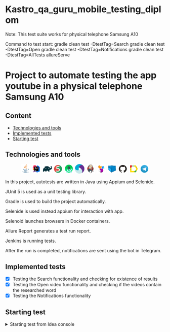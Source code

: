 # Kastro_qa_guru_mobile_testing_diplom
Note: This test suite works for physical telephone Samsung A10

Command to test start:
gradle clean test -DtestTag=Search
gradle clean test -DtestTag=Open
gradle clean test -DtestTag=Notifications
gradle clean test -DtestTag=AllTests allureServe

# Project to automate testing the app youtube in a physical telephone Samsung A10

## Content

* <a href="#link-technologies-and-tools">Technologies and tools</a>
* <a href="#link-implemented-tests">Implemented tests</a>
* <a href="#link-starting-test">Starting test </a>
## Technologies and tools

<p align="center">
<img width="6%" src="images/logos/Java.svg">
<img width="6%" src="images/logos/Intelij_IDEA.svg">
<img width="6%" src="images/logos/Gradle.svg">
<img width="6%" src="images/logos/JUnit5.svg">
<img width="6%" src="images/logos/Android_studio.svg">
<img width="6%" src="images/logos/Appium.svg">
<img width="6%" src="images/logos/Jenkins.svg">
<img width="6%" src="images/logos/Selenide.svg">
<img width="6%" src="images/logos/Selenoid.svg">
<img width="6%" src="images/logos/GitHub.svg">
<img width="6%" src="images/logos/Allure_Report.svg">
<img width="6%" src="images/logos/Telegram.svg">
</p>

In this project, autotests are written in Java using Appium and Selenide.

JUnit 5 is used as a unit testing library.

Gradle is used to build the project automatically.

Selenide is used instead appium for interaction with app.

Selenoid launches browsers in Docker containers.

Allure Report generates a test run report.

Jenkins is running tests.

After the run is completed, notifications are sent using the bot in Telegram.

## Implemented tests
- [x] Testing the Search functionality and checking for existence of results
- [x] Testing the Open video functionality and checking if the videos contain the researched word
- [x] Testing the Notifications functionality

## Starting test
<details>
<summary>Starting test from Idea console</summary>

### Starting tests Locally

* ```gradle clean test -DtestTag=${TAGTEST} allureServe```
* ```gradle clean test -DtestTag=Search```
* ```gradle clean test -DtestTag=AllTests allureServe```
</details>

